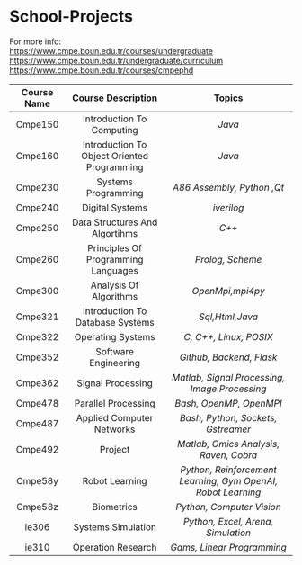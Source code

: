 # School-Projects

For more info:  
https://www.cmpe.boun.edu.tr/courses/undergraduate  
https://www.cmpe.boun.edu.tr/undergraduate/curriculum  
https://www.cmpe.boun.edu.tr/courses/cmpephd  


 | Course Name | Course Description | Topics |
 | :---:      | :---:       | :---:           |
 | Cmpe150 |  Introduction To Computing                					| _Java_   
 | Cmpe160 |  Introduction To Object Oriented Programming      			| _Java_    
 | Cmpe230 |  Systems Programming                                       | _A86 Assembly, Python ,Qt_  
 | Cmpe240 |  Digital Systems                                           | _iverilog_  
 | Cmpe250 |  Data Structures And Algortihms                            | _C++_  
 | Cmpe260 |  Principles Of Programming Languages                       | _Prolog, Scheme_     
 | Cmpe300 |  Analysis Of Algorithms                                    | _OpenMpi,mpi4py_    
 | Cmpe321 |  Introduction To Database Systems                          | _Sql,Html,Java_  
 | Cmpe322 |  Operating Systems                                         | _C, C++, Linux, POSIX_  
 | Cmpe352 |  Software Engineering		                                | _Github, Backend, Flask_   
 | Cmpe362 |  Signal Processing 		                                | _Matlab, Signal Processing, Image Processing_
 | Cmpe478 |  Parallel Processing		                                | _Bash, OpenMP, OpenMPI_   
 | Cmpe487 |  Applied Computer Networks                                 | _Bash, Python, Sockets, Gstreamer_   
 | Cmpe492 |  Project 													| _Matlab, Omics Analysis, Raven, Cobra_   
 | Cmpe58y |  Robot Learning											| _Python, Reinforcement Learning, Gym OpenAI, Robot Learning_   
 | Cmpe58z |  Biometrics                                 				| _Python, Computer Vision_   
 | ie306 |  Systems Simulation                                          | _Python, Excel, Arena, Simulation_  
 | ie310 |  Operation Research                                          | _Gams, Linear Programming_  
  
